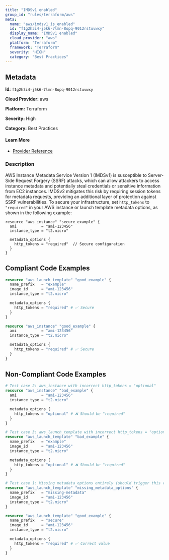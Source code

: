 ```yaml
---
title: "IMDSv1 enabled"
group_id: "rules/terraform/aws"
meta:
  name: "aws/imdsv1_is_enabled"
  id: "f1g2h3i4-j5k6-7lmn-8opq-9012rstuvwxy"
  display_name: "IMDSv1 enabled"
  cloud_provider: "aws"
  platform: "Terraform"
  framework: "Terraform"
  severity: "HIGH"
  category: "Best Practices"
---
```

## Metadata

**Id:** `f1g2h3i4-j5k6-7lmn-8opq-9012rstuvwxy`

**Cloud Provider:** aws

**Platform:** Terraform

**Severity:** High

**Category:** Best Practices

#### Learn More

 - [Provider Reference](https://registry.terraform.io/providers/hashicorp/aws/latest/docs/resources/instance#metadata-options)

### Description

 AWS Instance Metadata Service Version 1 (IMDSv1) is susceptible to Server-Side Request Forgery (SSRF) attacks, which can allow attackers to access instance metadata and potentially steal credentials or sensitive information from EC2 instances. IMDSv2 mitigates this risk by requiring session tokens for metadata requests, providing an additional layer of protection against SSRF vulnerabilities. To secure your infrastructure, set `http_tokens` to `"required"` in your AWS instance or launch template metadata options, as shown in the following example:

```hcl
resource "aws_instance" "secure_example" {
  ami           = "ami-123456"
  instance_type = "t2.micro"

  metadata_options {
    http_tokens = "required"  // Secure configuration
  }
}
```


## Compliant Code Examples
```terraform
resource "aws_launch_template" "good_example" {
  name_prefix   = "example"
  image_id      = "ami-123456"
  instance_type = "t2.micro"

  metadata_options {
    http_tokens = "required" # ✅ Secure
  }
}

```

```terraform
resource "aws_instance" "good_example" {
  ami           = "ami-123456"
  instance_type = "t2.micro"

  metadata_options {
    http_tokens = "required" # ✅ Secure
  }
}

```
## Non-Compliant Code Examples
```terraform
# Test case 2: aws_instance with incorrect http_tokens = "optional"
resource "aws_instance" "bad_example" {
  ami           = "ami-123456"
  instance_type = "t2.micro"

  metadata_options {
    http_tokens = "optional" # ❌ Should be "required"
  }
}

# Test case 3: aws_launch_template with incorrect http_tokens = "optional"
resource "aws_launch_template" "bad_example" {
  name_prefix   = "example"
  image_id      = "ami-123456"
  instance_type = "t2.micro"

  metadata_options {
    http_tokens = "optional" # ❌ Should be "required"
  }
}

# Test case 1: Missing metadata_options entirely (should trigger this resource to be flagged by security checks)
resource "aws_launch_template" "missing_metadata_options" {
  name_prefix   = "missing-metadata"
  image_id      = "ami-123456"
  instance_type = "t2.micro"
}

resource "aws_launch_template" "good_example" {
  name_prefix   = "secure"
  image_id      = "ami-123456"
  instance_type = "t2.micro"

  metadata_options {
    http_tokens = "required" # ✅ Correct value
  }
}

```